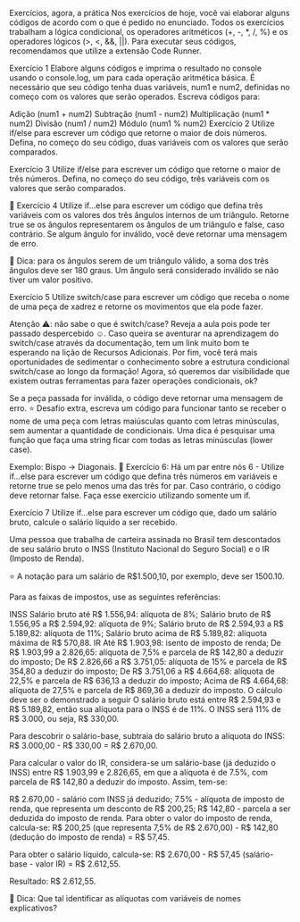 Exercícios, agora, a prática
Nos exercícios de hoje, você vai elaborar alguns códigos de acordo com o que é pedido no enunciado. Todos os exercícios trabalham a lógica condicional, os operadores aritméticos (+, -, *, /, %) e os operadores lógicos (>, <, &&, ||). Para executar seus códigos, recomendamos que utilize a extensão Code Runner.

Exercício 1
Elabore alguns códigos e imprima o resultado no console usando o console.log, um para cada operação aritmética básica. É necessário que seu código tenha duas variáveis, num1 e num2, definidas no começo com os valores que serão operados. Escreva códigos para:

Adição (num1 + num2)
Subtração (num1 - num2)
Multiplicação (num1 * num2)
Divisão (num1 / num2)
Módulo (num1 % num2)
Exercício 2
Utilize if/else para escrever um código que retorne o maior de dois números. Defina, no começo do seu código, duas variáveis com os valores que serão comparados.

Exercício 3
Utilize if/else para escrever um código que retorne o maior de três números. Defina, no começo do seu código, três variáveis com os valores que serão comparados.

🚀 Exercício 4
Utilize if...else para escrever um código que defina três variáveis com os valores dos três ângulos internos de um triângulo. Retorne true se os ângulos representarem os ângulos de um triângulo e false, caso contrário. Se algum ângulo for inválido, você deve retornar uma mensagem de erro.

👀 Dica: para os ângulos serem de um triângulo válido, a soma dos três ângulos deve ser 180 graus. Um ângulo será considerado inválido se não tiver um valor positivo.

Exercício 5
Utilize switch/case para escrever um código que receba o nome de uma peça de xadrez e retorne os movimentos que ela pode fazer.

Atenção ⚠️: não sabe o que é switch/case? Reveja a aula pois pode ter passado despercebido ☺️. Caso queira se aventurar na aprendizagem do switch/case através da documentação, tem um link muito bom te esperando na lição de Recursos Adicionais. Por fim, você terá mais oportunidades de sedimentar o conhecimento sobre a estrutura condicional switch/case ao longo da formação! Agora, só queremos dar visibilidade que existem outras ferramentas para fazer operações condicionais, ok?

Se a peça passada for inválida, o código deve retornar uma mensagem de erro.
⭐️ Desafio extra, escreva um código para funcionar tanto se receber o nome de uma peça com letras maiúsculas quanto com letras minúsculas, sem aumentar a quantidade de condicionais. Uma dica é pesquisar uma função que faça uma string ficar com todas as letras minúsculas (lower case).

Exemplo: Bispo -> Diagonais.
🚀 Exercício 6: Há um par entre nós
6 - Utilize if...else para escrever um código que defina três números em variáveis e retorne true se pelo menos uma das três for par. Caso contrário, o código deve retornar false.
Faça esse exercício utilizando somente um if.

Exercício 7
Utilize if...else para escrever um código que, dado um salário bruto, calcule o salário líquido a ser recebido.

Uma pessoa que trabalha de carteira assinada no Brasil tem descontados de seu salário bruto o INSS (Instituto Nacional do Seguro Social) e o IR (Imposto de Renda).

⭐️ A notação para um salário de R$1.500,10, por exemplo, deve ser 1500.10.

Para as faixas de impostos, use as seguintes referências:

INSS
Salário bruto até R$ 1.556,94: alíquota de 8%;
Salário bruto de R$ 1.556,95 a R$ 2.594,92: alíquota de 9%;
Salário bruto de R$ 2.594,93 a R$ 5.189,82: alíquota de 11%;
Salário bruto acima de R$ 5.189,82: alíquota máxima de R$ 570,88.
IR
Até R$ 1.903,98: isento de imposto de renda;
De R$ 1.903,99 a 2.826,65: alíquota de 7,5% e parcela de R$ 142,80 a deduzir do imposto;
De R$ 2.826,66 a R$ 3.751,05: alíquota de 15% e parcela de R$ 354,80 a deduzir do imposto;
De R$ 3.751,06 a R$ 4.664,68: alíquota de 22,5% e parcela de R$ 636,13 a deduzir do imposto;
Acima de R$ 4.664,68: alíquota de 27,5% e parcela de R$ 869,36 a deduzir do imposto.
O cálculo deve ser o demonstrado a seguir
O salário bruto está entre R$ 2.594,93 e R$ 5.189,82, então sua alíquota para o INSS é de 11%. O INSS será 11% de R$ 3.000, ou seja, R$ 330,00.

Para descobrir o salário-base, subtraia do salário bruto a alíquota do INSS: R$ 3.000,00 - R$ 330,00 = R$ 2.670,00.

Para calcular o valor do IR, considera-se um salário-base (já deduzido o INSS) entre R$ 1.903,99 e 2.826,65, em que a alíquota é de 7.5%, com parcela de R$ 142,80 a deduzir do imposto. Assim, tem-se:

R$ 2.670,00 - salário com INSS já deduzido;
7.5% - alíquota de imposto de renda, que representa um desconto de R$ 200,25;
R$ 142,80 - parcela a ser deduzida do imposto de renda.
Para obter o valor do imposto de renda, calcula-se: R$ 200,25 (que representa 7,5% de R$ 2.670,00) - R$ 142,80 (dedução do imposto de renda) = R$ 57,45.

Para obter o salário líquido, calcula-se: R$ 2.670,00 - R$ 57,45 (salário-base - valor IR) = R$ 2.612,55.

Resultado: R$ 2.612,55.

👀 Dica: Que tal identificar as alíquotas com variáveis de nomes explicativos?